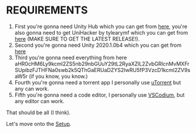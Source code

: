 # REQUIREMENTS

1. First you're gonna need Unity Hub which you can get from [here](https://unity.com/download), you're also gonna need to get UniHacker by tylearymf which you can get from [here](https://github.com/tylearymf/UniHacker) (MAKE SURE TO GET THE LATEST RELEASE!).
2. Second you're gonna need Unity 2020.1.0b4 which you can get from [here](https://unity.com/releases/editor/beta/2020.1.0b4)
3. Third you're gonna need everything from here aHR0cHM6Ly9kcml2ZS5nb29nbGUuY29tL2RyaXZlL2ZvbGRlcnMvMXFrSUpibzFJTHFNa0swb2k5QThGaERUaDZYS2IwRU5fP3VzcD1kcml2ZV9saW5r (if you know, you know.)
4. Fourth you're gonna need a torrent app I personally use [uTorrent](https://www.utorrent.com/) but any can work.
5. Fifth you're gonna need a code editor, I personally use [VSCodium](https://vscodium.com/), but any editor can work.

That should be all (I think).

Let's move onto the [Setup](SETUP.md).
